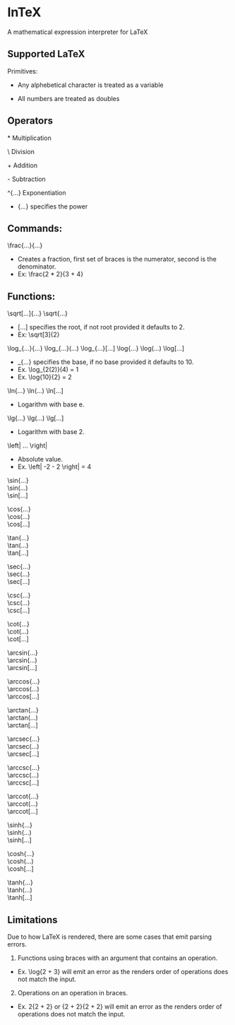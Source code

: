 # InTeX
A mathematical expression interpreter for LaTeX

## Supported LaTeX

Primitives:

* Any alphebetical character is treated as a variable

* All numbers are treated as doubles

## Operators

\* Multiplication

\\ Division

\+ Addition

\- Subtraction

^{...} Exponentiation
* {...} specifies the power

## Commands:

\frac{...}{...}
* Creates a fraction, first set of braces is the numerator, second is the denominator.
* Ex: \frac{2 * 2}{3 + 4}

## Functions:

\sqrt[...]{...}
\sqrt{...}
* [...] specifies the root, if not root provided it defaults to 2.
* Ex: \sqrt[3]{2}

\log_{...}{...}
\log_{...}(...)
\log_{...}[...]
\log{...}
\log(...)
\log[...]
*  _{...} specifies the base, if no base provided it defaults to 10.
* Ex. \log_{2(2)}(4) = 1
* Ex. \log{10}{2} = 2

\ln{...}
\ln(...)
\ln[...]
* Logarithm with base e.

\lg{...}
\lg(...)
\lg[...]
* Logarithm with base 2.

\left| ... \right|
* Absolute value.
* Ex. \left| -2 - 2 \right| = 4

\sin{...}  
\sin(...)  
\sin[...]  

\cos{...}  
\cos(...)  
\cos[...]  

\tan{...}  
\tan(...)  
\tan[...]  

\sec{...}  
\sec(...)  
\sec[...]  

\csc{...}  
\csc(...)  
\csc[...]  

\cot{...}  
\cot(...)  
\cot[...]  

\arcsin{...}  
\arcsin(...)  
\arcsin[...]  

\arccos{...}  
\arccos(...)  
\arccos[...]  

\arctan{...}  
\arctan(...)  
\arctan[...]  

\arcsec{...}  
\arcsec(...)  
\arcsec[...]  

\arccsc{...}  
\arccsc(...)  
\arccsc[...]  

\arccot{...}  
\arccot(...)  
\arccot[...]  

\sinh{...}  
\sinh(...)  
\sinh[...]  

\cosh{...}  
\cosh(...)  
\cosh[...]  

\tanh{...}  
\tanh(...)  
\tanh[...]

## Limitations

Due to how LaTeX is rendered, there are some cases that emit parsing errors.

1. Functions using braces with an argument that contains an operation.
* Ex. \log{2 + 3} will emit an error as the renders order of operations does not match the input.
2. Operations on an operation in braces.
* Ex. 2{2 + 2} or {2 + 2}{2 + 2} will emit an error as the renders order of operations does not match the input.
